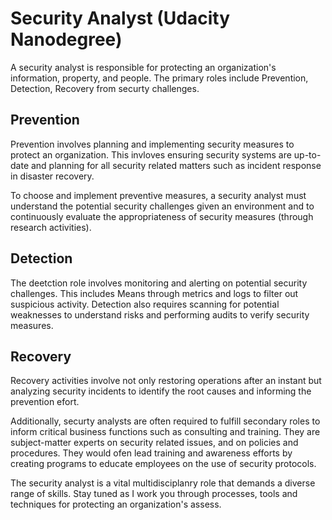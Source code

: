 # Security Analyst (Udacity Nanodegree)

A security analyst is responsible for protecting an organization's information, property, and people. The primary roles include Prevention, Detection, Recovery from securty challenges. 

## Prevention

Prevention involves planning and implementing security measures to protect an organization. This invloves ensuring security systems are up-to-date and planning for all security related matters such as incident response in disaster recovery. 

To choose and implement preventive measures, a security analyst must understand the potential security challenges given an environment and to continuously evaluate the appropriateness of security measures (through research activities).

## Detection

The deetction role involves monitoring and alerting on potential security challenges. This includes Means through metrics and logs to filter out suspicious activity. Detection also requires scanning for potential weaknesses to understand risks and performing audits to verify security measures. 

## Recovery

Recovery activities involve not only restoring operations after an instant but analyzing security incidents to identify the root causes and informing the prevention efort.

Additionally, securty analysts are often required to fulfill secondary roles to inform critical business functions such as consulting and training. They are subject-matter experts on security related issues, and on policies and procedures. They would ofen lead training and awareness efforts by creating programs to educate employees on the use of security protocols. 

The security analyst is a vital multidisciplanry role that demands a diverse range of skills. Stay tuned as I work you through processes, tools and techniques for protecting an organization's assess.
